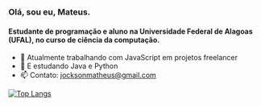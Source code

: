 <!--
**jockaplay/jockaplay** is a ✨ _special_ ✨ repository because its `README.md` (this file) appears on your GitHub profile.

Here are some ideas to get you started:

-->
### Olá, sou eu, Mateus.
#### Estudante de programação e aluno na Universidade Federal de Alagoas (UFAL), no curso de ciência da computação.

- 🔭 Atualmente trabalhando com JavaScript em projetos freelancer
- 🌱 E estudando Java e Python
- 📫 Contato: jocksonmatheus@gmail.com
  
[![Top Langs](https://github-readme-stats.vercel.app/api/top-langs/?username=jockaplay&layout=compact&hide=QML&hide_border=true&title_color=ff1010&text_color=fff&theme=dark#gh-dark-mode-only)](https://github.com/anuraghazra/github-readme-stats)
